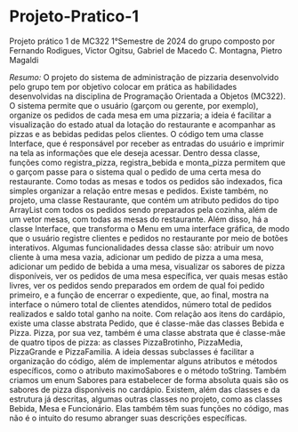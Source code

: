 # Projeto-Pratico-1
Projeto prático 1 de MC322 1°Semestre de 2024 do grupo composto por Fernando Rodigues, Victor Ogitsu, Gabriel de Macedo C. Montagna, Pietro Magaldi

*Resumo:*
    O projeto do sistema de administração de pizzaria desenvolvido pelo grupo tem por
objetivo colocar em prática as habilidades desenvolvidas na disciplina de Programação
Orientada a Objetos (MC322). O sistema permite que o usuário (garçom ou gerente, por
exemplo), organize os pedidos de cada mesa em uma pizzaria; a ideia é facilitar a visualização
do estado atual da lotação do restaurante e acompanhar as pizzas e as bebidas pedidas pelos
clientes.
    O código tem uma classe Interface, que é responsável por receber as entradas do usuário e
imprimir na tela as informações que ele deseja acessar. Dentro dessa classe, funções como
registra_pizza, registra_bebida e monta_pizza permitem que o garçom passe para o sistema
qual o pedido de uma certa mesa do restaurante. Como todas as mesas e todos os pedidos são
indexados, fica simples organizar a relação entre mesas e pedidos. Existe também, no projeto,
uma classe Restaurante, que contém um atributo pedidos do tipo ArrayList com todos os
pedidos sendo preparados pela cozinha, além de um vetor mesas, com todas as mesas do
restaurante.
    Além disso, há a classe Interface, que transforma o Menu em uma interface gráfica, de modo
que o usuário registre clientes e pedidos no restaurante por meio de botões interativos. Algumas
funcionalidades dessa classe são: atribuir um novo cliente à uma mesa vazia, adicionar um pedido de 
pizza a uma mesa, adicionar um pedido de bebida a uma mesa, visualizar os sabores de pizza disponíveis,
ver os pedidos de uma mesa específica, ver quais mesas estão livres, ver os pedidos sendo preparados em ordem
de qual foi pedido primeiro, e a função de encerrar o expediente, que, ao final, mostra na interface o número
total de clientes atendidos, número total de pedidos realizados e saldo total ganho na noite.
    Com relação aos itens do cardápio, existe uma classe abstrata Pedido, que é classe-mãe
das classes Bebida e Pizza. Pizza, por sua vez, também é uma classe abstrata que é classe-mãe
de quatro tipos de pizza: as classes PizzaBrotinho, PizzaMedia, PizzaGrande e PizzaFamilia. A
ideia dessas subclasses é facilitar a organização do código, além de implementar alguns
atributos e métodos específicos, como o atributo maximoSabores e o método toString. Também
criamos um enum Sabores para estabelecer de forma absoluta quais são os sabores de pizza
disponíveis no cardápio.
    Existem, além das classes e da estrutura já descritas, algumas outras classes no projeto,
como as classes Bebida, Mesa e Funcionário. Elas também têm suas funções no código, mas não
é o intuito do resumo abranger suas descrições específicas.
